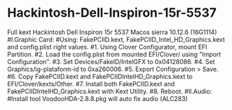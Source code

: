 # Hackintosh-Dell-Inspiron-15r-5537
Full kext Hackintosh Dell Inspiron 15r 5537 Macos sierra 10.12.6 (16G1114)
#I.Graphic Card:
  #Using: FakePCIID.kext, FakePCIID_Intel_HD_Graphics.kext and config.plist right values.
        #1. Using Clover Configurator, mount EFI Partition.
        #2. Load the config.plist from mounted EFI/Clover/ using "Import Configuration".
        #3. Set Devices/FakeID/IntelGFX to 0x04128086.
        #4. Set Graphics/ig-plataform-id to 0xa260006.
        #5. Export Configuration > Save.
        #6. Copy FakePCIID.kext and FakePCIIDIntelHD_Graphics.kext to EFI/Clover/kexts/Other.
        #7. Install both FakePCIID.kext and FakePCIIDIntelHD_Graphics.kext with Kext Utility.
        #8. Reboot.
#II.Audio: 
  #Install tool VoodooHDA-2.8.8.pkg will auto fix audio (ALC283)
